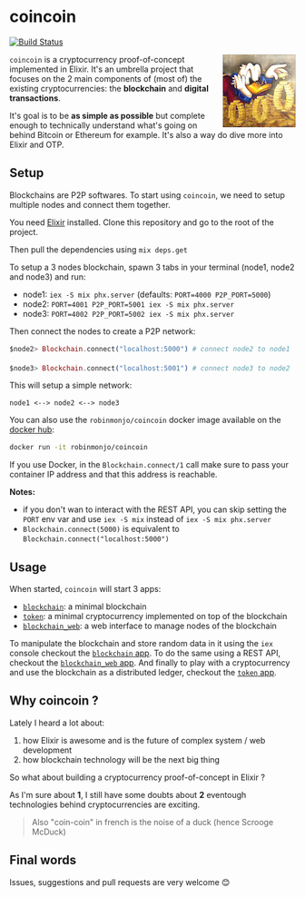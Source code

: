 # coincoin

[![Build Status](https://travis-ci.org/robinmonjo/coincoin.svg?branch=master)](https://travis-ci.org/robinmonjo/blockchain)

<img align="right" src="logo.png" width="128px">

`coincoin` is a cryptocurrency proof-of-concept implemented in Elixir. It's an umbrella project that focuses on the 2 main components of (most of) the existing cryptocurrencies: the **blockchain** and **digital transactions**.

It's goal is to be **as simple as possible** but complete enough to technically understand what's going on behind Bitcoin or Ethereum for example. It's also a way do dive more into Elixir and OTP.

## Setup

Blockchains are P2P softwares. To start using `coincoin`, we need to setup multiple nodes and connect them together.

You need [Elixir](https://elixir-lang.org/install.html) installed. Clone this repository and go to the root of the project.

Then pull the dependencies using `mix deps.get`

To setup a 3 nodes blockchain, spawn 3 tabs in your terminal (node1, node2 and node3) and run:

- node1: `iex -S mix phx.server` (defaults: `PORT=4000 P2P_PORT=5000`)
- node2: `PORT=4001 P2P_PORT=5001 iex -S mix phx.server`
- node3: `PORT=4002 P2P_PORT=5002 iex -S mix phx.server`

Then connect the nodes to create a P2P network:

```elixir
$node2> Blockchain.connect("localhost:5000") # connect node2 to node1

$node3> Blockchain.connect("localhost:5001") # connect node3 to node2
```

This will setup a simple network:

```
node1 <--> node2 <--> node3
```

You can also use the `robinmonjo/coincoin` docker image available on the [docker hub](https://hub.docker.com/r/robinmonjo/coincoin/):

```bash
docker run -it robinmonjo/coincoin
```

If you use Docker, in the `Blockchain.connect/1` call make sure to pass your container IP address and that this address is reachable.

**Notes:**

- if you don't wan to interact with the REST API, you can skip setting the `PORT` env var and use `iex -S mix` instead of `iex -S mix phx.server`
- `Blockchain.connect(5000)` is equivalent to `Blockchain.connect("localhost:5000")`

## Usage

When started, `coincoin` will start 3 apps:

- [`blockchain`](apps/blockchain/README.md): a minimal blockchain
- [`token`](apps/token/README.md): a minimal cryptocurrency implemented on top of the blockchain
- [`blockchain_web`](apps/blockchain_web/README.md): a web interface to manage nodes of the blockchain

To manipulate the blockchain and store random data in it using the `iex` console checkout the [`blockchain` app](apps/blockchain/README.md). To do the same using a REST API, checkout the [`blockchain_web` app](apps/blockchain_web/README.md). And finally to play with a cryptocurrency and use the blockchain as a distributed ledger, checkout the [`token` app](apps/token/README.md).

## Why coincoin ?

Lately I heard a lot about:

1. how Elixir is awesome and is the future of complex system / web development
2. how blockchain technology will be the next big thing

So what about building a cryptocurrency proof-of-concept in Elixir ?

As I'm sure about **1**, I still have some doubts about **2** eventough technologies behind cryptocurrencies are exciting.

> Also "coin-coin" in french is the noise of a duck (hence Scrooge McDuck)

## Final words

Issues, suggestions and pull requests are very welcome 😊
